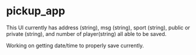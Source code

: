 # pickup_app


This UI currently has address (string), msg (string), sport (string), public or private (string), and number of player(string) all able to be saved.

Working on getting date/time to properly save currently.